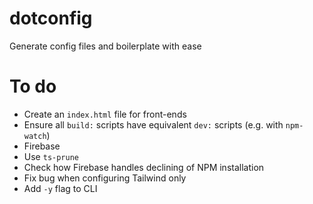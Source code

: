 # dotconfig

Generate config files and boilerplate with ease

# To do

- Create an `index.html` file for front-ends
- Ensure all `build:` scripts have equivalent `dev:` scripts (e.g. with `npm-watch`)
- Firebase
- Use `ts-prune`
- Check how Firebase handles declining of NPM installation
- Fix bug when configuring Tailwind only
- Add `-y` flag to CLI
